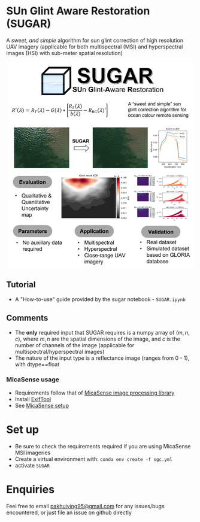 # SUn Glint Aware Restoration (SUGAR)

A *sweet, and simple* algorithm for sun glint correction of high resolution UAV imagery (applicable for both multispectral (MSI) and hyperspectral images (HSI) with sub-meter spatial resolution)

![SUGAR](images/sugar_graphical_abstract.jpg)

## Tutorial

- A "How-to-use" guide provided by the sugar notebook - `SUGAR.ipynb`

## Comments

- The **only** required input that SUGAR requires is a numpy array of $(m,n,c)$, where $m, n$ are the spatial dimensions of the image, and $c$ is the number of channels of the image (applicable for multispectral/hyperspectral images)
- The nature of the input type is a reflectance image (ranges from 0 - 1), with dtype==float

### MicaSense usage
- Requirements follow that of [MicaSense image processing library](https://github.com/micasense/imageprocessing)
- Install [ExifTool](https://exiftool.org/)
- See [MicaSense setup](https://github.com/micasense/imageprocessing/blob/master/MicaSense%20Image%20Processing%20Setup.ipynb)

# Set up
- Be sure to check the requirements required if you are using MicaSense MSI imageries
- Create a virtual environment with: `conda env create -f sgc.yml`
- activate `SUGAR`

# Enquiries
Feel free to email pakhuiying95@gmail.com for any issues/bugs encountered, or just file an issue on github directly